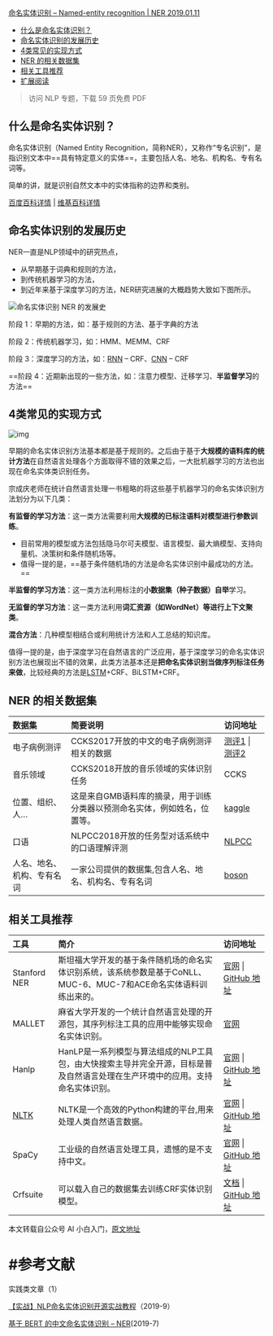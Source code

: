 [命名实体识别 – Named-entity recognition | NER 2019.01.11](https://easyai.tech/ai-definition/ner/)

- [什么是命名实体识别？](https://easyai.tech/ai-definition/ner/#what)
- [命名实体识别的发展历史](https://easyai.tech/ai-definition/ner/#history)
- [4类常见的实现方式](https://easyai.tech/ai-definition/ner/#way)
- [NER 的相关数据集](https://easyai.tech/ai-definition/ner/#data)
- [相关工具推荐](https://easyai.tech/ai-definition/ner/#tools)
- [扩展阅读](https://easyai.tech/ai-definition/ner/#links)

>  访问 NLP 专题，下载 59 页免费 PDF

## 什么是命名实体识别？

命名实体识别（Named Entity Recognition，简称NER），又称作“专名识别”，是指识别文本中==具有特定意义的实体==，主要包括人名、地名、机构名、专有名词等。

简单的讲，就是识别自然文本中的实体指称的边界和类别。

[百度百科详情](https://baike.baidu.com/item/命名实体识别/6968430?fr=aladdin) | [维基百科详情](https://en.wikipedia.org/wiki/Named-entity_recognition)

 

## 命名实体识别的发展历史

NER一直是NLP领域中的研究热点，

- 从早期基于词典和规则的方法，
- 到传统机器学习的方法，
- 到近年来基于深度学习的方法，NER研究进展的大概趋势大致如下图所示。

![命名实体识别 NER 的发展史](https://easy-ai.oss-cn-shanghai.aliyuncs.com/2019-09-02-history-1.png)

阶段 1：早期的方法，如：基于规则的方法、基于字典的方法

阶段 2：传统机器学习，如：HMM、MEMM、CRF

阶段 3：深度学习的方法，如：[RNN](https://easyai.tech/ai-definition/rnn/) – CRF、[CNN](https://easyai.tech/ai-definition/cnn/) – CRF

==阶段 4：近期新出现的一些方法，如：注意力模型、迁移学习、**半监督学习**的方法==

 

## 4类常见的实现方式

![img](https://easy-ai.oss-cn-shanghai.aliyuncs.com/2019-04-22-way.png)

早期的命名实体识别方法基本都是基于规则的。之后由于基于**大规模的语料库的统计方法**在自然语言处理各个方面取得不错的效果之后，一大批机器学习的方法也出现在命名实体类识别任务。

宗成庆老师在统计自然语言处理一书粗略的将这些基于机器学习的命名实体识别方法划分为以下几类：

**有监督的学习方法**：这一类方法需要利用**大规模的已标注语料对模型进行参数训练**。

- 目前常用的模型或方法包括隐马尔可夫模型、语言模型、最大熵模型、支持向量机、决策树和条件随机场等。
- 值得一提的是，==基于条件随机场的方法是命名实体识别中最成功的方法。==

**半监督的学习方法**：这一类方法利用标注的**小数据集（种子数据）自举**学习。

**无监督的学习方法**：这一类方法利用**词汇资源（如WordNet）等进行上下文聚类**。

**混合方法**：几种模型相结合或利用统计方法和人工总结的知识库。

值得一提的是，由于深度学习在自然语言的广泛应用，基于深度学习的命名实体识别方法也展现出不错的效果，此类方法基本还是**把命名实体识别当做序列标注任务来做**，比较经典的方法是[LSTM](https://easyai.tech/ai-definition/lstm/)+CRF、BiLSTM+CRF。

 

## NER 的相关数据集

| **数据集**                 | **简要说明**                                                 | **访问地址**                                                 |
| :------------------------- | :----------------------------------------------------------- | :----------------------------------------------------------- |
| 电子病例测评               | CCKS2017开放的中文的电子病例测评相关的数据                   | [测评1](https://biendata.com/competition/CCKS2017_1/) \| [测评2](https://biendata.com/competition/CCKS2017_2/) |
| 音乐领域                   | CCKS2018开放的音乐领域的实体识别任务                         | CCKS                                                         |
| 位置、组织、人…            | 这是来自GMB语料库的摘录，用于训练分类器以预测命名实体，例如姓名，位置等。 | [kaggle](https://www.kaggle.com/abhinavwalia95/entity-annotated-corpus) |
| 口语                       | NLPCC2018开放的任务型对话系统中的口语理解评测                | [NLPCC](http://tcci.ccf.org.cn/conference/2018/taskdata.php) |
| 人名、地名、机构、专有名词 | 一家公司提供的数据集,包含人名、地名、机构名、专有名词        | [boson](https://bosonnlp.com/dev/resource)                   |

 

## 相关工具推荐

| **工具**                                        | **简介**                                                     | **访问地址**                                                 |
| :---------------------------------------------- | :----------------------------------------------------------- | :----------------------------------------------------------- |
| Stanford NER                                    | 斯坦福大学开发的基于条件随机场的命名实体识别系统，该系统参数是基于CoNLL、MUC-6、MUC-7和ACE命名实体语料训练出来的。 | [官网](https://nlp.stanford.edu/software/CRF-NER.shtml) \| [GitHub 地址](https://github.com/Lynten/stanford-corenlp) |
| MALLET                                          | 麻省大学开发的一个统计自然语言处理的开源包，其序列标注工具的应用中能够实现命名实体识别。 | [官网](http://mallet.cs.umass.edu/)                          |
| Hanlp                                           | HanLP是一系列模型与算法组成的NLP工具包，由大快搜索主导并完全开源，目标是普及自然语言处理在生产环境中的应用。支持命名实体识别。 | [官网](http://hanlp.linrunsoft.com/) \| [GitHub 地址](https://github.com/hankcs/pyhanlp) |
| [NLTK](https://easyai.tech/ai-definition/nltk/) | NLTK是一个高效的Python构建的平台,用来处理人类自然语言数据。  | [官网](http://www.nltk.org/) \| [GitHub 地址](https://github.com/nltk/nltk) |
| SpaCy                                           | 工业级的自然语言处理工具，遗憾的是不支持中文。               | [官网](https://spacy.io/) \| [GitHub 地址](https://github.com/explosion/spaCy) |
| Crfsuite                                        | 可以载入自己的数据集去训练CRF实体识别模型。                  | [文档](https://sklearn-crfsuite.readthedocs.io/en/latest/?badge=latest ) \| [GitHub 地址](https://github.com/yuquanle/StudyForNLP/blob/master/NLPbasic/NER.ipynb) |

本文转载自公众号 AI 小白入门，[原文地址](https://mp.weixin.qq.com/s/7R3Y2-nD5fELPa9rtnK7Tg)

 

# #参考文献

实践类文章（1）

[【实战】NLP命名实体识别开源实战教程](https://mp.weixin.qq.com/s/kMxdjdAZhgkAbbsExkdOOQ)（2019-9）

[基于 BERT 的中文命名实体识别 – NER](https://eliyar.biz/nlp_chinese_bert_ner/)(2019-7)


